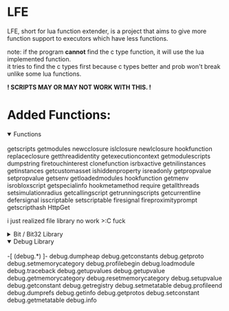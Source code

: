 # LFE
LFE, short for lua function extender, is a project that aims to give more function support to executors which have less functions.

note: if the program <strong>cannot</strong> find the c type function, it will use the lua implemented function.\
it tries to find the c types first because c types better and prob won't break unlike some lua functions.

<strong> ! SCRIPTS MAY OR MAY NOT WORK WITH THIS. ! </strong>


# Added Functions:

<details open>
<summary>Functions</summary>
<br>
getscripts
getmodules
newcclosure
islclosure
newlclosure
hookfunction
replaceclosure
getthreadidentity
getexecutioncontext
getmodulescripts
dumpstring
firetouchinterest
clonefunction
isrbxactive
getnilinstances
getinstances
getcustomasset
ishiddenproperty
isreadonly
getpropvalue
setpropvalue
getsenv
getloadedmodules
hookfunction
getmenv
isrobloxscript
getspecialinfo
hookmetamethod
require
getallthreads
setsimulationradius
getcallingscript
getrunningscripts
getcurrentline
defersignal
isscriptable
setscriptable
firesignal
fireproximityprompt
getscripthash
HttpGet
</details>

i just realized file library no work >:C fuck
<details>
<summary>Bit / Bit32 Library</summary>
i'm too lazy to write this out :p
basically most of the bit functions
</details>

<details open>
<summary>Debug Library</summary>
<br>
-[ (debug.*) ]-
debug.dumpheap
debug.getconstants
debug.getproto
debug.setmemorycategory
debug.profilebegin
debug.loadmodule
debug.traceback
debug.getupvalues
debug.getupvalue
debug.getmemorycategory
debug.resetmemorycategory
debug.setupvalue
debug.getconstant
debug.getregistry
debug.setmetatable
debug.profileend
debug.dumprefs
debug.getinfo
debug.getprotos
debug.setconstant
debug.getmetatable
debug.info
</details>
